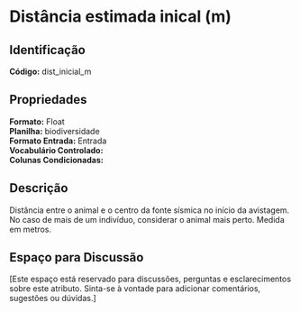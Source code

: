 # Distância estimada inical (m)

## Identificação
**Código:** dist_inicial_m

## Propriedades
**Formato:** Float  
**Planilha:** biodiversidade  
**Formato Entrada:** Entrada  
**Vocabulário Controlado:**   
**Colunas Condicionadas:**   

## Descrição
Distância entre o animal e o centro da fonte sísmica no início da avistagem. No caso de mais de um indivíduo, considerar o animal mais perto. Medida em metros.

## Espaço para Discussão
[Este espaço está reservado para discussões, perguntas e esclarecimentos sobre este atributo. Sinta-se à vontade para adicionar comentários, sugestões ou dúvidas.]
